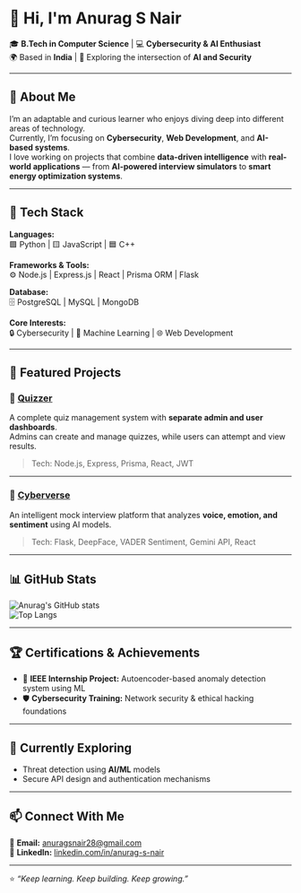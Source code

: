 # 👋 Hi, I'm Anurag S Nair  

🎓 **B.Tech in Computer Science** | 💻 **Cybersecurity & AI Enthusiast**  
🌍 Based in **India** | 🔐 Exploring the intersection of **AI and Security**  

---

## 🚀 About Me  
I’m an adaptable and curious learner who enjoys diving deep into different areas of technology.  
Currently, I’m focusing on **Cybersecurity**, **Web Development**, and **AI-based systems**.  
I love working on projects that combine **data-driven intelligence** with **real-world applications** — from **AI-powered interview simulators** to **smart energy optimization systems**.  

---

## 🧠 Tech Stack  

**Languages:**  
🟩 Python | 🟨 JavaScript | 🟦 C++  

**Frameworks & Tools:**  
⚙️ Node.js | Express.js | React | Prisma ORM | Flask  

**Database:**  
🗄️ PostgreSQL | MySQL | MongoDB  

**Core Interests:**  
🔒 Cybersecurity | 🤖 Machine Learning | 🌐 Web Development

---

## 🧩 Featured Projects  

### 🧠 [Quizzer](https://github.com/Anurag287/Quizzer)  
A complete quiz management system with **separate admin and user dashboards**.  
Admins can create and manage quizzes, while users can attempt and view results.  
> Tech: Node.js, Express, Prisma, React, JWT  

---

### 💬 [Cyberverse](https://github.com/Anurag287/cyberverse-mini_project)  
An intelligent mock interview platform that analyzes **voice, emotion, and sentiment** using AI models.  
> Tech: Flask, DeepFace, VADER Sentiment, Gemini API, React  

---


## 📊 GitHub Stats  

![Anurag's GitHub stats](https://github-readme-stats.vercel.app/api?username=Anurag287&show_icons=true&theme=radical)  
![Top Langs](https://github-readme-stats.vercel.app/api/top-langs/?username=Anurag287&layout=compact&theme=tokyonight)  

---

## 🏆 Certifications & Achievements  
- 🧩 **IEEE Internship Project:** Autoencoder-based anomaly detection system using ML  
- 🛡️ **Cybersecurity Training:** Network security & ethical hacking foundations   
---

## 🌱 Currently Exploring  
- Threat detection using **AI/ML** models  
- Secure API design and authentication mechanisms  

---

## 📫 Connect With Me  
📧 **Email:** [anuragsnair28@gmail.com](mailto:anuragsnair28@gmail.com)  
💼 **LinkedIn:** [linkedin.com/in/anurag-s-nair](https://www.linkedin.com/in/anurag-s-nair/)  

---

⭐️ *“Keep learning. Keep building. Keep growing.”*  
